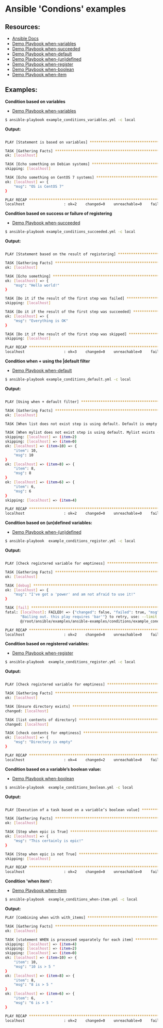 # Ansible 'Condions' examples

## Resources:

- [Ansible Docs](http://docs.ansible.com/ansible/playbooks_conditionals.html)
- [Demo Playbook when-variables](example_conditions_variables.yml)
- [Demo Playbook when-succeeded](example_conditions_succeeded.yml)
- [Demo Playbook when-default](example_conditions_default.yml)
- [Demo Playbook when-(un)defined](example_conditions_defined.yml)
- [Demo Playbook when-register](example_conditions_register.yml)
- [Demo Playbook when-boolean](example_conditions_boolean.yml)
- [Demo Playbook when-item](example_conditions_when-item.yml)


## Examples:


**Condition based on variables**

- [Demo Playbook when-variables](example_conditions_variables.yml)

```sh
$ ansible-playbook example_conditions_variables.yml -c local
```

**Output:**

```sh

PLAY [Statement is based on variables] *******************************************************************

TASK [Gathering Facts] ***********************************************************************************
ok: [localhost]

TASK [Echo something on Debian systems] ******************************************************************
skipping: [localhost]

TASK [Echo something on CentOS 7 systems] ****************************************************************
ok: [localhost] => {
    "msg": "OS is CentOS 7"
}

PLAY RECAP ***********************************************************************************************
localhost                  : ok=2    changed=0    unreachable=0    failed=0
```


**Condition based on success or failure of registering**

- [Demo Playbook when-succeeded](example_conditions_succeeded.yml)

```sh
$ ansible-playbook example_conditions_succeeded.yml -c local
```

**Output:**

```sh

PLAY [Statement based on the result of registering] ******************************************************

TASK [Gathering Facts] ***********************************************************************************
ok: [localhost]

TASK [Echo something] ************************************************************************************
ok: [localhost] => {
    "msg": "Hello world!"
}

TASK [Do it if the result of the first step was failed] **************************************************
skipping: [localhost]

TASK [Do it if the result of the first step was succeeded] ***********************************************
ok: [localhost] => {
    "msg": "Everything is OK"
}

TASK [Do it if the result of the first step was skipped] *************************************************
skipping: [localhost]

PLAY RECAP ***********************************************************************************************
localhost                  : ok=3    changed=0    unreachable=0    failed=0
```





**Condition when + using the |default filter**

- [Demo Playbook when-default](example_conditions_default.yml)

```sh
$ ansible-playbook example_conditions_default.yml -c local
```

**Output:**

```sh

PLAY [Using when + default filter] ***********************************************************************

TASK [Gathering Facts] ***********************************************************************************
ok: [localhost]

TASK [When list does not exist step is using default. Default is empty --> SKIP it] **********************

TASK [When mylist does not exist step is using default. Mylist exists --> DO it] *************************
skipping: [localhost] => (item=2)
skipping: [localhost] => (item=0)
ok: [localhost] => (item=10) => {
    "item": 10,
    "msg": 10
}
ok: [localhost] => (item=8) => {
    "item": 8,
    "msg": 8
}
ok: [localhost] => (item=6) => {
    "item": 6,
    "msg": 6
}
skipping: [localhost] => (item=4)

PLAY RECAP ***********************************************************************************************
localhost                  : ok=2    changed=0    unreachable=0    failed=0

```





**Condition based on (un)defined variables:**

- [Demo Playbook when-(un)defined](example_conditions_defined.yml)

```sh
$ ansible-playbook  example_conditions_register.yml -c local
```

**Output:**

```sh

PLAY [Check registered variable for emptiness] ***********************************************************

TASK [Gathering Facts] ***********************************************************************************
ok: [localhost]

TASK [debug] *********************************************************************************************
ok: [localhost] => {
    "msg": "I've got a 'power' and am not afraid to use it!"
}

TASK [fail] **********************************************************************************************
fatal: [localhost]: FAILED! => {"changed": false, "failed": true, "msg": 
       "Bailing out. this play requires 'bar'"} to retry, use: --limit 
	   @/root/ansible/examples/ansible-examples/conditions/example_conditions_defined.retry

PLAY RECAP ***********************************************************************************************
localhost                  : ok=2    changed=0    unreachable=0    failed=1
```








**Condition based on registered variables:**

- [Demo Playbook when-register](example_conditions_register.yml)

```sh
$ ansible-playbook  example_conditions_register.yml -c local
```

**Output:**

```sh

PLAY [Check registered variable for emptiness] ***********************************************************

TASK [Gathering Facts] ***********************************************************************************
ok: [localhost]

TASK [Ensure directory exists] ***************************************************************************
changed: [localhost]

TASK [list contents of directory] ************************************************************************
changed: [localhost]

TASK [check contents for emptiness] **********************************************************************
ok: [localhost] => {
    "msg": "Directory is empty"
}

PLAY RECAP ***********************************************************************************************
localhost                  : ok=4    changed=2    unreachable=0    failed=0

```






**Condition based on a variable’s boolean value:**

- [Demo Playbook when-boolean](example_conditions_boolean.yml)

```sh
$ ansible-playbook  example_conditions_boolean.yml -c local
```

**Output:**

```sh

PLAY [Execution of a task based on a variable’s boolean value] *******************************************

TASK [Gathering Facts] ***********************************************************************************
ok: [localhost]

TASK [Step when epic is True] ****************************************************************************
ok: [localhost] => {
    "msg": "This certainly is epic!"
}

TASK [Step when epic is not True] ************************************************************************
skipping: [localhost]

PLAY RECAP ***********************************************************************************************
localhost                  : ok=2    changed=0    unreachable=0    failed=0
```




**Condition 'when item':**

- [Demo Playbook when-item](example_conditions_when-item.yml)

```sh
$ ansible-playbook  example_conditions_when-item.yml -c local
```

**Output:**

```sh
PLAY [Combining when with with_items] ********************************************************************

TASK [Gathering Facts] ***********************************************************************************
ok: [localhost]

TASK [statement WHEN is processed separately for each item] **********************************************
skipping: [localhost] => (item=4)
skipping: [localhost] => (item=2)
skipping: [localhost] => (item=0)
ok: [localhost] => (item=10) => {
    "item": 10,
    "msg": "10 is > 5 "
}
ok: [localhost] => (item=8) => {
    "item": 8,
    "msg": "8 is > 5 "
}
ok: [localhost] => (item=6) => {
    "item": 6,
    "msg": "6 is > 5 "
}

PLAY RECAP ***********************************************************************************************
localhost                  : ok=2    changed=0    unreachable=0    failed=0
```

